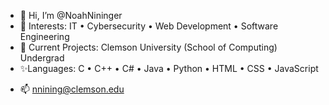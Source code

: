- 👋 Hi, I’m @NoahNininger
- 👀 Interests: IT • Cybersecurity • Web Development • Software Engineering
- 🌱 Current Projects: Clemson University (School of Computing) Undergrad
- ✨Languages: C • C++ • C# • Java • Python • HTML • CSS • JavaScript
<!---
- 💞️ I’m looking to collaborate on projects to help my understanding of programming 
--->
- 📫 nnining@clemson.edu

<!--
NoahNininger/NoahNininger is a ✨ special ✨ repository because its `README.md` (this file) appears on your GitHub profile.
You can click the Preview link to take a look at your changes.
--->
